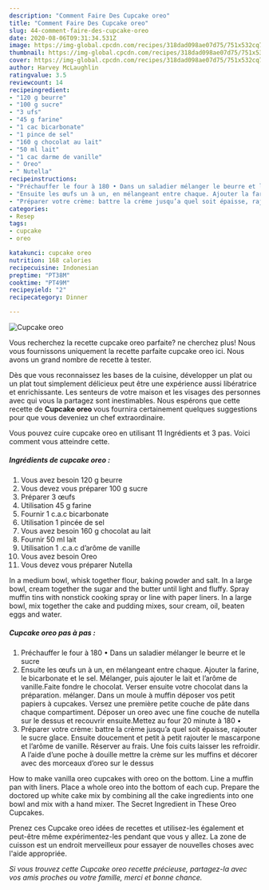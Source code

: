 ```yaml
---
description: "Comment Faire Des Cupcake oreo"
title: "Comment Faire Des Cupcake oreo"
slug: 44-comment-faire-des-cupcake-oreo
date: 2020-08-06T09:31:34.531Z
image: https://img-global.cpcdn.com/recipes/318dad098ae07d75/751x532cq70/cupcake-oreo-photo-principale-de-la-recette.jpg
thumbnail: https://img-global.cpcdn.com/recipes/318dad098ae07d75/751x532cq70/cupcake-oreo-photo-principale-de-la-recette.jpg
cover: https://img-global.cpcdn.com/recipes/318dad098ae07d75/751x532cq70/cupcake-oreo-photo-principale-de-la-recette.jpg
author: Harvey McLaughlin
ratingvalue: 3.5
reviewcount: 14
recipeingredient:
- "120 g beurre"
- "100 g sucre"
- "3 ufs"
- "45 g farine"
- "1 cac bicarbonate"
- "1 pince de sel"
- "160 g chocolat au lait"
- "50 ml lait"
- "1 cac darme de vanille"
- " Oreo"
- " Nutella"
recipeinstructions:
- "Préchauffer le four à 180 • Dans un saladier mélanger le beurre et le sucre"
- "Ensuite les œufs un à un, en mélangeant entre chaque. Ajouter la farine, le bicarbonate et le sel. Mélanger, puis ajouter le lait et l’arôme de vanille.Faite fondre le chocolat. Verser ensuite votre chocolat dans la préparation. mélanger. Dans un moule à muffin déposer vos petit papiers à cupcakes. Versez une première petite couche de pâte dans chaque compartiment. Déposer un oreo avec une fine couche de nutella sur le dessus et recouvrir ensuite.Mettez au four 20 minute à 180 •"
- "Préparer votre crème: battre la crème jusqu’a quel soit épaisse, rajouter le sucre glace. Ensuite doucement et petit à petit rajouter le mascarpone et l’arôme de vanille. Réserver au frais. Une fois cuits laisser les refroidir. A l’aide d’une poche à douille mettre la crème sur les muffins et décorer avec des morceaux d’oreo sur le dessus"
categories:
- Resep
tags:
- cupcake
- oreo

katakunci: cupcake oreo 
nutrition: 168 calories
recipecuisine: Indonesian
preptime: "PT38M"
cooktime: "PT49M"
recipeyield: "2"
recipecategory: Dinner

---
```



![Cupcake oreo](https://img-global.cpcdn.com/recipes/318dad098ae07d75/751x532cq70/cupcake-oreo-photo-principale-de-la-recette.jpg)

Vous recherchez la recette cupcake oreo parfaite? ne cherchez plus! Nous vous fournissons uniquement la recette parfaite cupcake oreo ici. Nous avons un grand nombre de recette à tester.

Dès que vous reconnaissez les bases de la cuisine, développer un plat ou un plat tout simplement délicieux peut être une expérience aussi libératrice et enrichissante. Les senteurs de votre maison et les visages des personnes avec qui vous la partagez sont inestimables. Nous espérons que cette recette de <strong> Cupcake oreo </strong> vous fournira certainement quelques suggestions pour que vous deveniez un chef extraordinaire.

<!--inarticleads1-->

Vous pouvez cuire cupcake oreo en utilisant 11 Ingrédients et 3 pas. Voici comment vous atteindre cette.

##### Ingrédients de cupcake oreo :

1. Vous avez besoin 120 g beurre
1. Vous devez vous préparer 100 g sucre
1. Préparer 3 œufs
1. Utilisation 45 g farine
1. Fournir 1 c.a.c bicarbonate
1. Utilisation 1 pincée de sel
1. Vous avez besoin 160 g chocolat au lait
1. Fournir 50 ml lait
1. Utilisation 1 .c.a.c d’arôme de vanille
1. Vous avez besoin  Oreo
1. Vous devez vous préparer  Nutella


In a medium bowl, whisk together flour, baking powder and salt. In a large bowl, cream together the sugar and the butter until light and fluffy. Spray muffin tins with nonstick cooking spray or line with paper liners. In a large bowl, mix together the cake and pudding mixes, sour cream, oil, beaten eggs and water. 

<!--inarticleads2-->

##### Cupcake oreo pas à pas :

1. Préchauffer le four à 180 • Dans un saladier mélanger le beurre et le sucre
1. Ensuite les œufs un à un, en mélangeant entre chaque. Ajouter la farine, le bicarbonate et le sel. Mélanger, puis ajouter le lait et l’arôme de vanille.Faite fondre le chocolat. Verser ensuite votre chocolat dans la préparation. mélanger. Dans un moule à muffin déposer vos petit papiers à cupcakes. Versez une première petite couche de pâte dans chaque compartiment. Déposer un oreo avec une fine couche de nutella sur le dessus et recouvrir ensuite.Mettez au four 20 minute à 180 •
1. Préparer votre crème: battre la crème jusqu’a quel soit épaisse, rajouter le sucre glace. Ensuite doucement et petit à petit rajouter le mascarpone et l’arôme de vanille. Réserver au frais. Une fois cuits laisser les refroidir. A l’aide d’une poche à douille mettre la crème sur les muffins et décorer avec des morceaux d’oreo sur le dessus


How to make vanilla oreo cupcakes with oreo on the bottom. Line a muffin pan with liners. Place a whole oreo into the bottom of each cup. Prepare the doctored up white cake mix by combining all the cake ingredients into one bowl and mix with a hand mixer. The Secret Ingredient in These Oreo Cupcakes. 

<!--inarticleads1-->

<p>
Prenez ces Cupcake oreo idées de recettes et utilisez-les également et peut-être même expérimentez-les pendant que vous y allez. La zone de cuisson est un endroit merveilleux pour essayer de nouvelles choses avec l'aide appropriée.
</p>

<p>
<i>Si vous trouvez cette Cupcake oreo recette précieuse, partagez-la avec vos amis proches ou votre famille, merci et bonne chance.</i>
</p>

